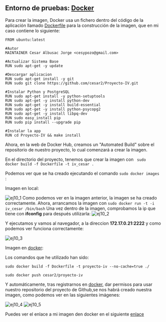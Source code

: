 ## Entorno de pruebas: [Docker](https://www.docker.com/)

Para crear la imagen, Docker usa un fichero dentro del código de la aplicación llamado [Dockerfile](https://github.com/cesar2/Proyecto-IV/blob/master/Dockerfile) 
para la construcción de la imagen, que en mi caso contiene lo siguiente:

```
FROM ubuntu:latest

#Autor
MAINTAINER Cesar Albusac Jorge <cesypozo@gmail.com>

#Actualizar Sistema Base
RUN sudo apt-get -y update

#Descargar aplicacion 
RUN sudo apt-get install -y git
RUN sudo git clone https://github.com/cesar2/Proyecto-IV.git

#Instalar Python y PostgreSQL
RUN sudo apt-get install -y python-setuptools
RUN sudo apt-get -y install python-dev
RUN sudo apt-get -y install build-essential
RUN sudo apt-get -y install python-psycopg2
RUN sudo apt-get -y install libpq-dev
RUN sudo easy_install pip
RUN sudo pip install --upgrade pip

#Instalar la app
RUN cd Proyecto-IV && make install
```

Ahora, en la web de Docker Hub, creamos un "Automated Build" sobre el repositorio de nuestro proyecto, lo cual comenzará a crear la imagen.

En el directorio del proyecto, tenemos que crear la imagen con ``` sudo  docker build -f Dockerfile -t iv_cesar .``` 

Podemos ver que se ha creado ejecutando el comando ```sudo docker images``` :

Imagen en local: 

![ej10_1](http://i1175.photobucket.com/albums/r629/Cesar_Albusac_Jorge/ej10_2_zpsfhgygypd.png)
Como podemos ver en la imagen anterior, la imagen se ha creado correctamente.
Ahora, arrancamos la imagen con ```sudo docker run -t -i iv_cesar /bin/bash```
Una vez dentro de la imagen, comprobamos la ip que tiene con **ifconfig** para después utilizarla:
![ej10_2](http://i1175.photobucket.com/albums/r629/Cesar_Albusac_Jorge/ej10_zps7lll6oxi.png)

Y ejecutamos y vamos al navegador, a la direccion  **172.17.0.21:2222** y como podemos ver funciona correctamente:

![ej10_3](http://i1175.photobucket.com/albums/r629/Cesar_Albusac_Jorge/Captura%20de%20pantalla%20de%202015-12-10%20112715_zpsjt00fi6f.png)


Imagen en [docker](https://www.docker.com/):

Los comandos que he utilizado han sido: 
```
sudo docker build -f Dockerfile -t proyecto-iv --no-cache=true ./
```
```
sudo docker push cesar2/proyecto-iv
```

Y automáticamente, tras registrarnos en  [docker](https://www.docker.com/), dar permisos para usar nuestro repositorio
del proyecto de Github,se nos habrá creado nuestra imagen, como podemos ver en las siguientes imágenes:


![ej10_4](http://i1175.photobucket.com/albums/r629/Cesar_Albusac_Jorge/docker_1_zpsqb8ls5wf.png)
![ej10_5](http://i1175.photobucket.com/albums/r629/Cesar_Albusac_Jorge/docker_5_zpseufyxakm.png)

Puedes ver el enlace a mi imagen den docker en el siguiente [enlace](https://hub.docker.com/r/cesar2/proyecto-iv/)

